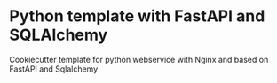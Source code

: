 # Python template with FastAPI and SQLAlchemy
Cookiecutter template for python webservice with Nginx and based on FastAPI and Sqlalchemy

